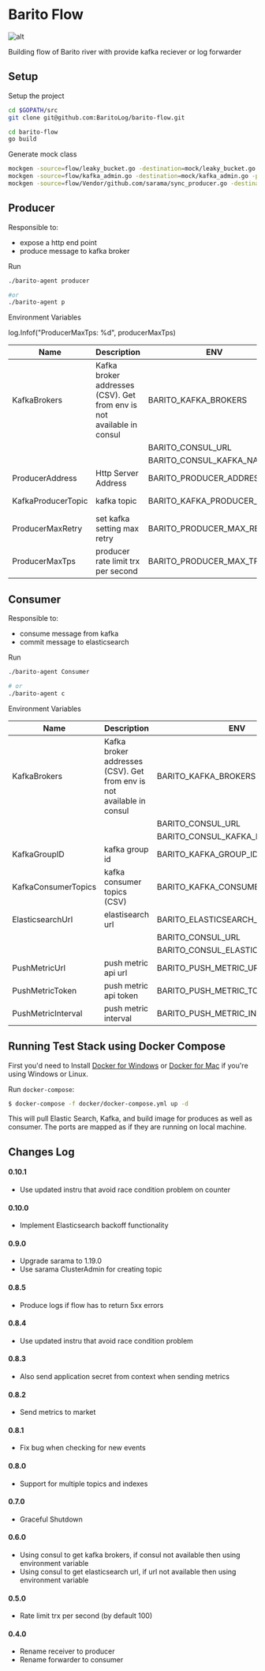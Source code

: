 # Barito Flow 
![alt](https://travis-ci.org/BaritoLog/barito-flow.svg?branch=master)

Building flow of Barito river with provide kafka reciever or log forwarder 

## Setup 

Setup the project
```sh
cd $GOPATH/src
git clone git@github.com:BaritoLog/barito-flow.git 

cd barito-flow
go build
```

Generate mock class
```sh
mockgen -source=flow/leaky_bucket.go -destination=mock/leaky_bucket.go -package=mock
mockgen -source=flow/kafka_admin.go -destination=mock/kafka_admin.go -package=mock
mockgen -source=flow/Vendor/github.com/sarama/sync_producer.go -destination=mock/sync_producer.go -package=mock
```

## Producer

Responsible to:
- expose a http end point
- produce message to kafka broker

Run
```sh
./barito-agent producer

#or
./barito-agent p
```

Environment Variables



log.Infof("ProducerMaxTps: %d", producerMaxTps)


| Name| Description | ENV | Default Value  |
| ---|---|---|---|
| KafkaBrokers | Kafka broker addresses (CSV). Get from env is not available in consul| BARITO_KAFKA_BROKERS| localhost:9092 |
|   |   | BARITO_CONSUL_URL | |
|   |   | BARITO_CONSUL_KAFKA_NAME | kafka |
| ProducerAddress | Http Server Address | BARITO_PRODUCER_ADDRESS| :8080 |
|KafkaProducerTopic| kafka topic| BARITO_KAFKA_PRODUCER_TOPIC | producer-topic |
|ProducerMaxRetry| set kafka setting max retry| BARITO_PRODUCER_MAX_RETRY | 10 |
|ProducerMaxTps| producer rate limit trx per second| BARITO_PRODUCER_MAX_TPS | 100 |


## Consumer

Responsible to:
- consume message from kafka
- commit message to elasticsearch

Run
```sh
./barito-agent Consumer

# or
./barito-agent c
```

Environment Variables

| Name| Description | ENV | Default Value  |
| ---|---|----|----|
| KafkaBrokers | Kafka broker addresses (CSV). Get from env is not available in consul| BARITO_KAFKA_BROKERS| localhost:9092 |
|   |   | BARITO_CONSUL_URL | |
|   |   | BARITO_CONSUL_KAFKA_NAME | kafka |
| KafkaGroupID | kafka group id | BARITO_KAFKA_GROUP_ID | barito-group |
| KafkaConsumerTopics | kafka consumer topics (CSV) | BARITO_KAFKA_CONSUMER_TOPICS| consumer-topic |
| ElasticsearchUrl | elastisearch url | BARITO_ELASTICSEARCH_URL| http://localhost:9200 |
|   |   | BARITO_CONSUL_URL | |
|   |   | BARITO_CONSUL_ELASTICSEARCH_NAME | elasticsearch |
| PushMetricUrl | push metric api url | BARITO_PUSH_METRIC_URL| http://localhost:3000/api/increase_log_count |
| PushMetricToken | push metric api token| BARITO_PUSH_METRIC_TOKEN |  |
| PushMetricInterval | push metric interval| BARITO_PUSH_METRIC_INTERVAL | 30s |

## Running Test Stack using Docker Compose

First you'd need to Install [Docker for Windows](https://www.docker.com/docker-windows) or [Docker
for Mac](https://www.docker.com/docker-mac) if you're using Windows or Linux.

Run `docker-compose`:

```sh
$ docker-compose -f docker/docker-compose.yml up -d
```

This will pull Elastic Search, Kafka, and build image for produces as well as consumer. The ports
are mapped as if they are running on local machine.

## Changes Log

#### 0.10.1
- Use updated instru that avoid race condition problem on counter

#### 0.10.0
- Implement Elasticsearch backoff functionality

#### 0.9.0
- Upgrade sarama to 1.19.0
- Use sarama ClusterAdmin for creating topic

#### 0.8.5
- Produce logs if flow has to return 5xx errors

#### 0.8.4
- Use updated instru that avoid race condition problem

#### 0.8.3
- Also send application secret from context when sending metrics

#### 0.8.2
- Send metrics to market

#### 0.8.1
- Fix bug when checking for new events

#### 0.8.0
- Support for multiple topics and indexes

#### 0.7.0 
- Graceful Shutdown

#### 0.6.0 
- Using consul to get kafka brokers, if consul not available then using environment variable
- Using consul to get elasticsearch url, if url not available then using environment variable

#### 0.5.0 
- Rate limit trx per second (by default 100)

#### 0.4.0 
- Rename receiver to producer
- Rename forwarder to consumer
